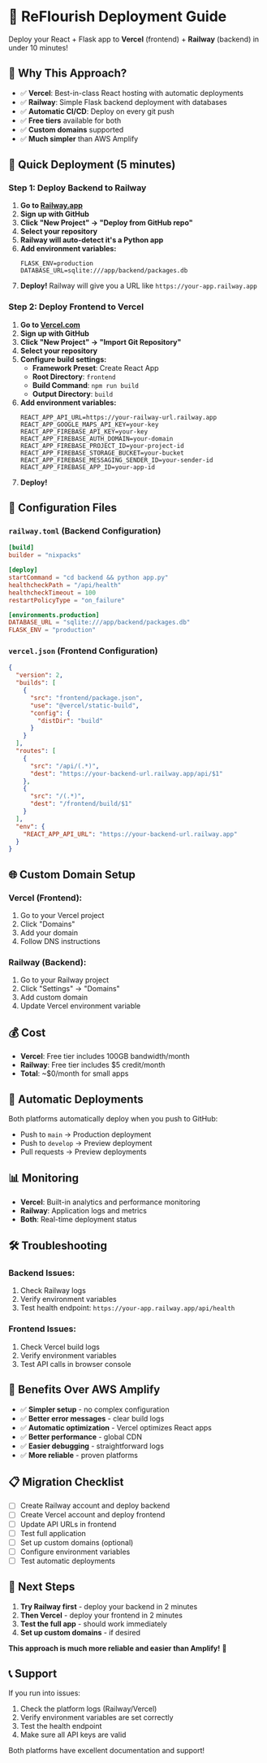 # 🚀 ReFlourish Deployment Guide

Deploy your React + Flask app to **Vercel** (frontend) + **Railway** (backend) in under 10 minutes!

## 🎯 Why This Approach?

- ✅ **Vercel**: Best-in-class React hosting with automatic deployments
- ✅ **Railway**: Simple Flask backend deployment with databases
- ✅ **Automatic CI/CD**: Deploy on every git push
- ✅ **Free tiers** available for both
- ✅ **Custom domains** supported
- ✅ **Much simpler** than AWS Amplify

## 🚀 Quick Deployment (5 minutes)

### Step 1: Deploy Backend to Railway

1. **Go to [Railway.app](https://railway.app)**
2. **Sign up with GitHub**
3. **Click "New Project" → "Deploy from GitHub repo"**
4. **Select your repository**
5. **Railway will auto-detect it's a Python app**
6. **Add environment variables:**
   ```
   FLASK_ENV=production
   DATABASE_URL=sqlite:///app/backend/packages.db
   ```
7. **Deploy!** Railway will give you a URL like `https://your-app.railway.app`

### Step 2: Deploy Frontend to Vercel

1. **Go to [Vercel.com](https://vercel.com)**
2. **Sign up with GitHub**
3. **Click "New Project" → "Import Git Repository"**
4. **Select your repository**
5. **Configure build settings:**
   - **Framework Preset**: Create React App
   - **Root Directory**: `frontend`
   - **Build Command**: `npm run build`
   - **Output Directory**: `build`
6. **Add environment variables:**
   ```
   REACT_APP_API_URL=https://your-railway-url.railway.app
   REACT_APP_GOOGLE_MAPS_API_KEY=your-key
   REACT_APP_FIREBASE_API_KEY=your-key
   REACT_APP_FIREBASE_AUTH_DOMAIN=your-domain
   REACT_APP_FIREBASE_PROJECT_ID=your-project-id
   REACT_APP_FIREBASE_STORAGE_BUCKET=your-bucket
   REACT_APP_FIREBASE_MESSAGING_SENDER_ID=your-sender-id
   REACT_APP_FIREBASE_APP_ID=your-app-id
   ```
7. **Deploy!**

## 🔧 Configuration Files

### `railway.toml` (Backend Configuration)
```toml
[build]
builder = "nixpacks"

[deploy]
startCommand = "cd backend && python app.py"
healthcheckPath = "/api/health"
healthcheckTimeout = 100
restartPolicyType = "on_failure"

[environments.production]
DATABASE_URL = "sqlite:///app/backend/packages.db"
FLASK_ENV = "production"
```

### `vercel.json` (Frontend Configuration)
```json
{
  "version": 2,
  "builds": [
    {
      "src": "frontend/package.json",
      "use": "@vercel/static-build",
      "config": {
        "distDir": "build"
      }
    }
  ],
  "routes": [
    {
      "src": "/api/(.*)",
      "dest": "https://your-backend-url.railway.app/api/$1"
    },
    {
      "src": "/(.*)",
      "dest": "/frontend/build/$1"
    }
  ],
  "env": {
    "REACT_APP_API_URL": "https://your-backend-url.railway.app"
  }
}
```

## 🌐 Custom Domain Setup

### Vercel (Frontend):
1. Go to your Vercel project
2. Click "Domains"
3. Add your domain
4. Follow DNS instructions

### Railway (Backend):
1. Go to your Railway project
2. Click "Settings" → "Domains"
3. Add custom domain
4. Update Vercel environment variable

## 💰 Cost

- **Vercel**: Free tier includes 100GB bandwidth/month
- **Railway**: Free tier includes $5 credit/month
- **Total**: ~$0/month for small apps

## 🔄 Automatic Deployments

Both platforms automatically deploy when you push to GitHub:
- Push to `main` → Production deployment
- Push to `develop` → Preview deployment
- Pull requests → Preview deployments

## 📊 Monitoring

- **Vercel**: Built-in analytics and performance monitoring
- **Railway**: Application logs and metrics
- **Both**: Real-time deployment status

## 🛠️ Troubleshooting

### Backend Issues:
1. Check Railway logs
2. Verify environment variables
3. Test health endpoint: `https://your-app.railway.app/api/health`

### Frontend Issues:
1. Check Vercel build logs
2. Verify environment variables
3. Test API calls in browser console

## 🎉 Benefits Over AWS Amplify

- ✅ **Simpler setup** - no complex configuration
- ✅ **Better error messages** - clear build logs
- ✅ **Automatic optimization** - Vercel optimizes React apps
- ✅ **Better performance** - global CDN
- ✅ **Easier debugging** - straightforward logs
- ✅ **More reliable** - proven platforms

## 📋 Migration Checklist

- [ ] Create Railway account and deploy backend
- [ ] Create Vercel account and deploy frontend
- [ ] Update API URLs in frontend
- [ ] Test full application
- [ ] Set up custom domains (optional)
- [ ] Configure environment variables
- [ ] Test automatic deployments

## 🚀 Next Steps

1. **Try Railway first** - deploy your backend in 2 minutes
2. **Then Vercel** - deploy your frontend in 2 minutes
3. **Test the full app** - should work immediately
4. **Set up custom domains** - if desired

**This approach is much more reliable and easier than Amplify!** 🎉

## 📞 Support

If you run into issues:
1. Check the platform logs (Railway/Vercel)
2. Verify environment variables are set correctly
3. Test the health endpoint
4. Make sure all API keys are valid

Both platforms have excellent documentation and support!
